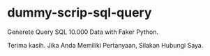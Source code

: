 # dummy-scrip-sql-query

Generete Query SQL 10.000 Data with Faker Python.

Terima kasih.
Jika Anda Memiliki Pertanyaan, Silakan Hubungi Saya.
